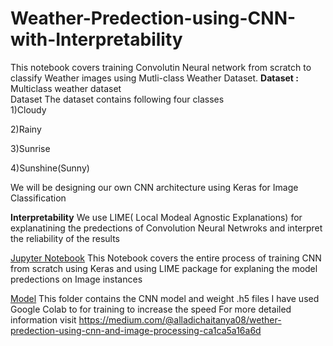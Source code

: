 # Weather-Predection-using-CNN-with-Interpretability
This notebook covers training Convolutin Neural network  from scratch to classify Weather images using Mutli-class Weather Dataset.
**Dataset :** 
Multiclass weather dataset  
Dataset The dataset contains following four classes  
1)Cloudy 

2)Rainy 

3)Sunrise

4)Sunshine(Sunny) 

We will be designing our own CNN architecture using Keras for Image Classification

**Interpretability**
We use LIME( Local Modeal Agnostic Explanations) for explanatining the predections of Convolution Neural Netwroks and interpret the reliability of the results

[Jupyter Notebook](https://github.com/amitchavda17/Weather-Predection-using-CNN-with-Interpretability/blob/master/weather_classification_cnn.ipynb)
This Notebook covers the entire process of training CNN from scratch using Keras and using LIME package for explaning the model predections on Image instances

[Model](https://github.com/amitchavda17/Weather-Predection-using-CNN-with-Interpretability/tree/master/models)
This folder contains the CNN  model and weight .h5 files
I have used Google Colab to for training to increase the speed 
For more detailed information visit https://medium.com/@alladichaitanya08/wether-predection-using-cnn-and-image-processing-ca1ca5a16a6d
